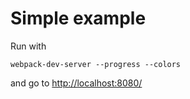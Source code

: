 # Simple example

Run with

```
webpack-dev-server --progress --colors
```

and go to [http://localhost:8080/](http://localhost:8080/)
